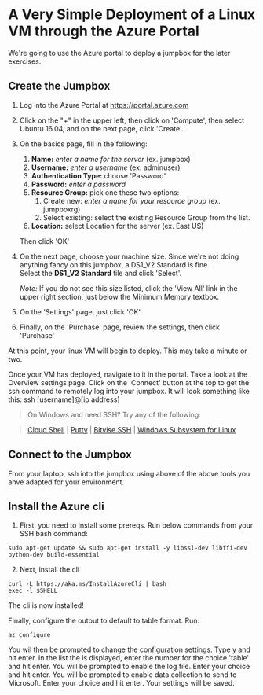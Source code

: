# A Very Simple Deployment of a Linux VM through the Azure Portal #
We're going to use the Azure portal to deploy a jumpbox for the later exercises. 

## Create the Jumpbox
1. Log into the Azure Portal at https://portal.azure.com
2. Click on the "+" in the upper left, then click on 'Compute', then select Ubuntu 16.04, and on the next page, click 'Create'.
3. On the basics page, fill in the following:
    1. **Name:**    *enter a name for the server* (ex. jumpbox) 
    1. **Username:**    *enter a username* (ex. adminuser)
    1. **Authentication Type:** choose 'Password'
    2. **Password:**    *enter a password*
    3. **Resource Group:** pick one these two options:
         1. Create new: *enter a name for your resource group* (ex. jumpboxrg)
         2. Select existing: select the existing Resource Group from the list.
    4. **Location:** select Location for the server (ex. East US)

    Then click 'OK'

4. On the next page, choose your machine size.  Since we're not doing anything fancy on this jumpbox, a DS1_V2 Standard is fine.  
Select the **DS1_V2 Standard** tile and click 'Select'.

     _Note:_ If you do not see this size listed, click the 'View All' link in the upper right section, just below the Minimum Memory textbox.
3. On the 'Settings' page, just click 'OK'.  
4. Finally, on the 'Purchase' page, review the settings, then click 'Purchase'

At this point, your linux VM will begin to deploy.   This may take a minute or two.

Once your VM has deployed, navigate to it in the portal.  Take a look at the Overview settings page.  Click on the 'Connect' button at the top to get the ssh command to remotely log into your jumpbox.  It will look something like this:
        ssh [username]@[ip address]

> On Windows and need SSH? Try any of the following: 

>   [Cloud Shell](https://docs.microsoft.com/en-us/azure/cloud-shell/quickstart) |
>   [Putty](http://www.chiark.greenend.org.uk/~sgtatham/putty/download.html) |
>   [Bitvise SSH](https://www.bitvise.com/ssh-client-download) | 
>   [Windows Subsystem for Linux](https://msdn.microsoft.com/en-us/commandline/wsl/install_guide)


## Connect to the Jumpbox
From your laptop, ssh into the jumpbox using above of the above tools you ahve adapted for your environment.

## Install the Azure cli
1. First, you need to install some prereqs. Run below commands from your SSH bash command:
```
sudo apt-get update && sudo apt-get install -y libssl-dev libffi-dev python-dev build-essential
```
2. Next, install the cli
```
curl -L https://aka.ms/InstallAzureCli | bash
exec -l $SHELL
```

The cli is now installed!

Finally, configure the output to default to table format.  Run:
```
az configure
```
You wil then be prompted to change the configuration settings.  Type y and hit enter.
In the list the is displayed, enter the number for the choice 'table' and hit enter.
You will be prompted to enable the log file.  Enter your choice and hit enter. 
You will be prompted to enable data collection to send to Microsoft.  Enter your choice and hit enter.
Your settings will be saved.
